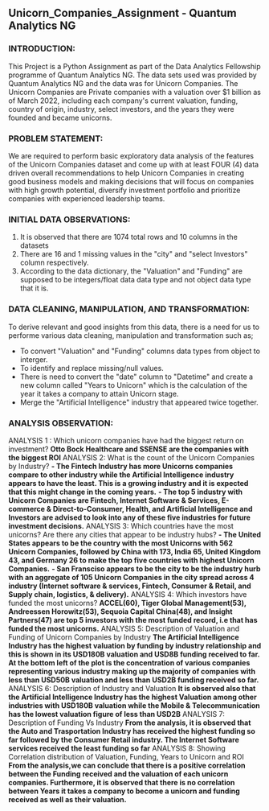 ## Unicorn_Companies_Assignment - Quantum Analytics NG

### INTRODUCTION:
This Project is a Python Assignment as part of the Data Analytics Fellowship programme of Quantum Analytics NG.
The data sets used was provided by Quantum Analytics NG and the data was for Unicorn Companies. The Unicorn Companies are Private companies with a valuation over $1 billion as of March 2022, including each company's current valuation, funding, country of origin, industry, select investors, and the years they were founded and became unicorns.

### PROBLEM STATEMENT:
We are required to perform basic exploratory data analysis of the features of the Unicorn Companies dataset and come up with at least FOUR (4) data driven overall recommendations to help Unicorn Companies in creating good business models and making decisions that will focus on companies with high growth potential, diversify investment portfolio and prioritize companies with experienced leadership teams.

### INITIAL DATA OBSERVATIONS:
1.  It is observed that there are 1074 total rows and 10 columns in the datasets
2.  There are 16 and 1 missing values in the "city" and "select Investors" column respectively.
3.  According to the data dictionary, the "Valuation" and "Funding" are supposed to be integers/float data data type and not object data type that it is.

### DATA CLEANING, MANIPULATION, AND TRANSFORMATION:
To derive relevant and good insights from this data, there is a need for us to performe various data cleaning, manipulation and transformation such as;
- To convert "Valuation" and "Funding" columns data types from object to interger.
- To identify and replace missing/null values.
- There is need to convert the "date" column to "Datetime" and create a new column called "Years to Unicorn" which is the calculation of the year it takes a company to attain Unicorn stage.
- Merge the "Artificial Intelligence" industry that appeared twice together.

### ANALYSIS OBSERVATION:
ANALYSIS 1 : Which unicorn companies have had the biggest return on investment?
**Otto Bock Healthcare and SSENSE are the companies with the biggest ROI**
ANALYSIS 2: What is the count of the Unicorn Companies by Industry?
**- The Fintech Industry has more Unicorns companies compare to other industry while the Artificial Intelligence industry appears to have the least. This is a growing industry and it is expected that this might change in the coming years.**
**- The top 5 industry with Unicorn Companies are Fintech, Internet Software & Services, E-commerce & Direct-to-Consumer, Health, and Artificial Intelligence and Investors are advised to look into any of these five industries for future investment decisions.**
ANALYSIS 3: Which countries have the most unicorns? Are there any cities that appear to be industry hubs?
**- The United States appears to be the country with the most Unicorns with 562 Unicorn Companies, followed by China with 173, India 65, United Kingdom 43, and Germany 26 to make the top five countries with highest Unicorn Companies.**
**- San Fransciso appears to be the city to be the industry hurb with an aggregate of 105 Unicorn Companies in the city spread across 4 industry (Internet software & services, Fintech, Consumer & Retail, and Supply chain, logistics, & delivery).**
ANALYSIS 4: Which investors have funded the most unicorns?
**ACCEL(60), Tiger Global Management(53), Andreessen Horowitz(53), Sequoia Capital China(48), and Insight Partners(47) are top 5 investors with the most funded record, i.e that has funded the most unicorns.**
ANALYSIS 5: Description of Valuation and Funding of Unicorn Companies by Industry
**The Artificial Intelligence Industry has the highest valuation by funding by industry relationship and this is shown in its USD180B valuation and USD8B funding received to far. At the bottom left of the plot is the concentration of various companies representing various industry making up the majority of companies with less than USD50B valuation and less than USD2B funding received so far.**
ANALYSIS 6: Description of Industry and Valuation
**It is observed also that the Artificial Intelligence Industry has the highest Valuation among other industries with USD180B valuation while the Mobile & Telecommunication has the lowest valuation figure of less than USD2B**
ANALYSIS 7: Description of Funding Vs Industry
**From the analysis, it is observed that the Auto and Trasportation Industry has received the highest funding so far followed by the Consumer Retail industry. The Internet Software services received the least funding so far**
ANALYSIS 8: Showing Correlation distribution of Valuation, Funding, Years to Unicorn and ROI
**From the analysis,we can conclude that there is a positive correlation between the Funding received and the valuation of each unicorn companies. Furthermore, it is observed that there is no correlation between Years it takes a company to become a unicorn and funding received as well as their valuation.**
